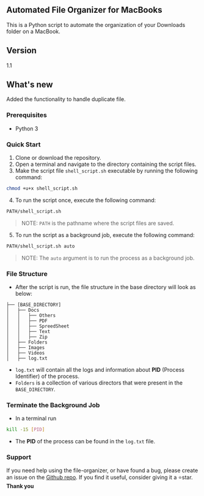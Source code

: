 ## Automated File Organizer for MacBooks

This is a Python script to automate the organization of your Downloads folder on a MacBook.

## Version

1.1

## What's new

Added the functionality to handle duplicate file.

### Prerequisites

- Python 3

### Quick Start

1. Clone or download the repository.
2. Open a terminal and navigate to the directory containing the script files.
3. Make the script file `shell_script.sh` executable by running the following command:

```bash
chmod +u+x shell_script.sh
```

4. To run the script once, execute the following command:

```bash
PATH/shell_script.sh
```

> NOTE: `PATH` is the pathname where the script files are saved.

5. To run the script as a background job, execute the following command:

```bash
PATH/shell_script.sh auto
```

> NOTE: The `auto` argument is to run the process as a background job.

### File Structure

- After the script is run, the file structure in the base directory will look as below:

```
├── [BASE_DIRECTORY]
│   ├── Docs
│   │   ├── Others
│   │   ├── PDF
│   │   ├── SpreedSheet
│   │   ├── Text
│   │   ├── Zip
│   ├── Folders
│   ├── Images
│   ├── Videos
│   ├── log.txt
```

- `log.txt` will contain all the logs and information about **PID** (Process Identifier) of the process.
- `Folders` is a collection of various directors that were present in the `BASE_DIRECTORY`.

### Terminate the Background Job

- In a terminal run

```bash
kill -15 [PID]
```

- The **PID** of the process can be found in the `log.txt` file.

### Support

If you need help using the file-organizer, or have found a bug, please create an issue on the [Github repo](https://github.com/saitharun14/file-organizer/issues). If you find it useful, consider giving it a ⭐️star. **Thank you**
